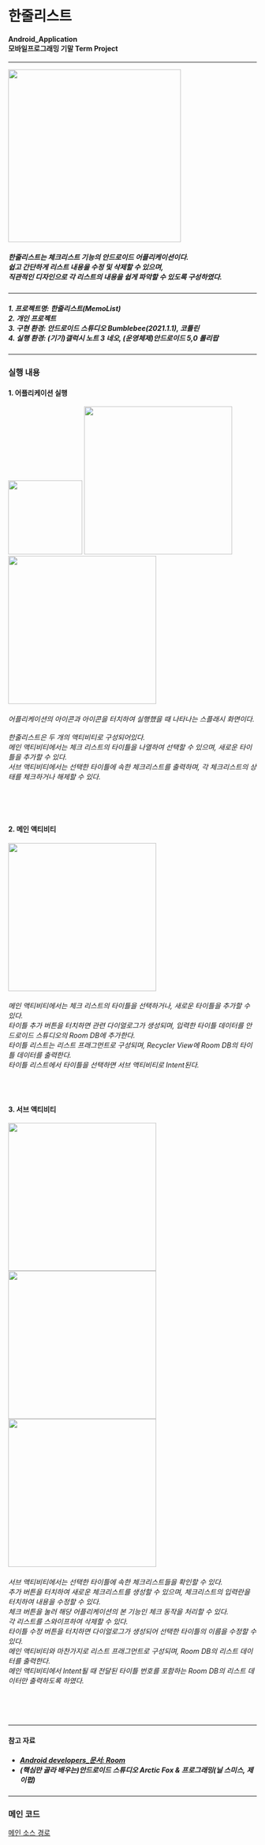 # 한줄리스트
<h4>
  Android_Application <br>
  모바일프로그래밍 기말 Term Project
</h4>

***

<div>
  <img src="https://user-images.githubusercontent.com/85846475/205834231-e4a29ace-1601-47a5-bb3f-a2e4cf066bc8.gif" height="350">

  <h5>
    한줄리스트는 체크리스트 기능의 안드로이드 어플리케이션이다. <br>
    쉽고 간단하게 리스트 내용을 수정 및 삭제할 수 있으며, <br>
    직관적인 디자인으로 각 리스트의 내용을 쉽게 파악할 수 있도록 구성하였다.
  </h5>
</div>

***

<h5>
  1. 프로젝트명: 한줄리스트(MemoList) <br>
  2. 개인 프로젝트 <br>
  3. 구현 환경: 안드로이드 스튜디오 Bumblebee(2021.1.1), 코틀린 <br>
  4. 실행 환경: (기기)갤럭시 노트 3 네오, (운영체제)안드로이드 5,0 롤리팝
</h5>

***

### 실행 내용

#### 1. 어플리케이션 실행
<div>
  <img src="https://user-images.githubusercontent.com/85846475/205819788-b4f0ed4b-c649-4546-8d75-a52bf4aeca7c.png" height="150">
  <img src="https://user-images.githubusercontent.com/85846475/205837177-e161c916-4a7d-409f-a335-162de1f528a8.png" height="300">
  <img src="https://user-images.githubusercontent.com/85846475/205836306-8b07b023-4a0d-48f1-85bc-5f74b317dc52.gif" height="300">
  <h6>
    어플리케이션의 아이콘과 아이콘을 터치하여 실행했을 때 나타나는 스플래시 화면이다.<br><br>
    한줄리스트은 두 개의 액티비티로 구성되어있다.<br>
    메인 액티비티에서는 체크 리스트의 타이틀을 나열하여 선택할 수 있으며, 새로운 타이틀을 추가할 수 있다.<br>
    서브 액티비티에서는 선택한 타이틀에 속한 체크리스트를 출력하며, 각 체크리스트의 상태를 체크하거나 해제할 수 있다.
  </h6>
</div>
<br><br>

#### 2. 메인 액티비티
<div>
  <img src="https://user-images.githubusercontent.com/85846475/205838309-44694465-0b32-401e-878d-076fb0a4b974.gif" height="300">
  <h6>
    메인 액티비티에서는 체크 리스트의 타이틀을 선택하거나, 새로운 타이틀을 추가할 수 있다.<br>
    타이틀 추가 버튼을 터치하면 관련 다이얼로그가 생성되며, 입력한 타이틀 데이터를 안드로이드 스튜디오의 Room DB에 추가한다.<br>
    타이틀 리스트는 리스트 프래그먼트로 구성되며, Recycler View에 Room DB의 타이틀 데이터를 출력한다.<br>
    타이틀 리스트에서 타이틀을 선택하면 서브 액티비티로 Intent된다.
  </h6>
</div>
<br>

#### 3. 서브 액티비티
<div>
  <img src="https://user-images.githubusercontent.com/85846475/205839561-dd79dd1a-0e05-4c68-880d-d8db3dede726.gif" height="300">
  <img src="https://user-images.githubusercontent.com/85846475/205840169-f87ccbfa-fe8f-40dd-88a1-4f4685d8647a.gif" height="300">
  <img src="https://user-images.githubusercontent.com/85846475/205840340-633371fb-b423-4da9-81a1-94f0603b7582.gif" height="300">
  <h6>
    서브 액티비티에서는 선택한 타이틀에 속한 체크리스트들을 확인할 수 있다.<br>
    추가 버튼을 터치하여 새로운 체크리스트를 생성할 수 있으며, 체크리스트의 입력란을 터치하여 내용을 수정할 수 있다.<br>
    체크 버튼을 눌러 해당 어플리케이션의 본 기능인 체크 동작을 처리할 수 있다.<br>
    각 리스트를 스와이프하여 삭제할 수 있다.<br>
    타이틀 수정 버튼을 터치하면 다이얼로그가 생성되어 선택한 타이틀의 이름을 수정할 수 있다.<br>
    메인 액티비티와 마찬가지로 리스트 프래그먼트로 구성되며, Room DB의 리스트 데이터를 출력한다.<br>
    메인 액티비티에서 Intent될 때 전달된 타이틀 번호를 포함하는 Room DB의 리스트 데이터만 출력하도록 하였다. 
  </h6>
</div>
<br><br>

***
#### 참고 자료
<h5>
  <ul>
    <li><a href="https://developer.android.com/training/data-storage/room?hl=ko">Android developers_문서: Room</a></li>
    <li>(핵심만 골라 배우는)안드로이드 스튜디오 Arctic Fox & 프로그래밍(닐 스미스, 제이펍)</li>
  </ul>
</h5>

***
### 메인 코드
<a href="https://github.com/SE0NA/Android_Application/tree/main/MemoList/app/src/main/java/com/example/memolist"> 메인 소스 경로 </a>
